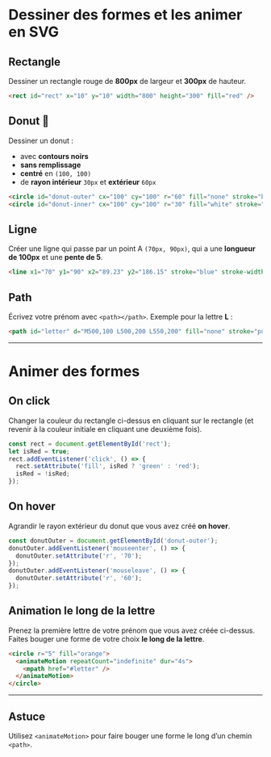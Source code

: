 # Dessiner des formes et les animer en SVG

## Rectangle

Dessiner un rectangle rouge de **800px** de largeur et **300px** de hauteur.

```html
<rect id="rect" x="10" y="10" width="800" height="300" fill="red" />
```

## Donut 🍩

Dessiner un donut :

- avec **contours noirs**
- **sans remplissage**
- **centré** en `(100, 100)`
- de **rayon intérieur** `30px` et **extérieur** `60px`

```html
<circle id="donut-outer" cx="100" cy="100" r="60" fill="none" stroke="black" stroke-width="2"/>
<circle id="donut-inner" cx="100" cy="100" r="30" fill="white" stroke="white" stroke-width="2"/>
```

## Ligne

Créer une ligne qui passe par un point A `(70px, 90px)`, qui a une **longueur de 100px** et une **pente de 5**.

```html
<line x1="70" y1="90" x2="89.23" y2="186.15" stroke="blue" stroke-width="2" />
```

## Path

Écrivez votre prénom avec `<path></path>`. Exemple pour la lettre **L** :

```html
<path id="letter" d="M500,100 L500,200 L550,200" fill="none" stroke="purple" stroke-width="2"/>
```

---

# Animer des formes

## On click

Changer la couleur du rectangle ci-dessus en cliquant sur le rectangle (et revenir à la couleur initiale en cliquant une deuxième fois).

```javascript
const rect = document.getElementById('rect');
let isRed = true;
rect.addEventListener('click', () => {
  rect.setAttribute('fill', isRed ? 'green' : 'red');
  isRed = !isRed;
});
```

## On hover

Agrandir le rayon extérieur du donut que vous avez créé **on hover**.

```javascript
const donutOuter = document.getElementById('donut-outer');
donutOuter.addEventListener('mouseenter', () => {
  donutOuter.setAttribute('r', '70');
});
donutOuter.addEventListener('mouseleave', () => {
  donutOuter.setAttribute('r', '60');
});
```

## Animation le long de la lettre

Prenez la première lettre de votre prénom que vous avez créée ci-dessus. Faites bouger une forme de votre choix **le long de la lettre**.

```html
<circle r="5" fill="orange">
  <animateMotion repeatCount="indefinite" dur="4s">
    <mpath href="#letter" />
  </animateMotion>
</circle>
```

---

## Astuce

Utilisez `<animateMotion>` pour faire bouger une forme le long d’un chemin `<path>`.
